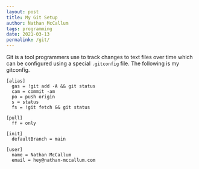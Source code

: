 ```yaml
---
layout: post
title: My Git Setup
author: Nathan McCallum
tags: programming
date: 2021-03-13
permalink: /git/
---
```


Git is a tool programmers use to track changes to text files over time which can be configured using a special `.gitconfig` file.
The following is my gitconfig.

```
[alias]
  gas = !git add -A && git status
  cam = commit -am
  po = push origin
  s = status
  fs = !git fetch && git status

[pull]
  ff = only

[init]
  defaultBranch = main

[user]
  name = Nathan McCallum
  email = hey@nathan-mccallum.com
```
